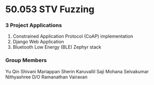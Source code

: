 # 50.053 STV Fuzzing
### 3 Project Applications
1. Constrained Application Protocol (CoAP) implementation
2. Django Web Application
3. Bluetooth Low Energy (BLE) Zephyr stack

### Group Members
Yu Qin
Shivani Mariappan
Sherin Karuvallil Saji
Mohana Selvakumar
Nithyashree D/O Ramanathan Vairavan
